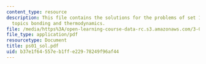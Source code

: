 ```yaml
---
content_type: resource
description: This file contains the solutions for the problems of set 1 related to
  topics bonding and thermodynamics.
file: /media/https%3A/open-learning-course-data-rc.s3.amazonaws.com/3-012-fundamentals-of-materials-science-fall-2005/b37e1f64557eb1ffe22978249f96af44_ps01_sol.pdf
file_type: application/pdf
resourcetype: Document
title: ps01_sol.pdf
uid: b37e1f64-557e-b1ff-e229-78249f96af44
---
```

